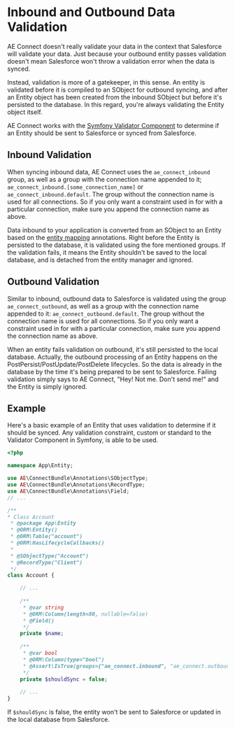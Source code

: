 # Inbound and Outbound Data Validation

AE Connect doesn't really validate your data in the context that Salesforce will validate your data. Just because
your outbound entity passes validation doesn't mean Salesforce won't throw a validation error when the data is synced.

Instead, validation is more of a gatekeeper, in this sense. An entity is validated before it is compiled to an SObject
for outbound syncing, and after an Entity object has been created from the inbound SObject but before it's persisted to
the database. In this regard, you're always validating the Entity object itself.

AE Connect works with the [Symfony Validator Component](https://symfony.com/doc/current/components/validator.html) to
determine if an Entity should be sent to Salesforce or synced from Salesforce.

## Inbound Validation

When syncing inbound data, AE Connect uses the `ae_connect_inbound` group, as well as a group with the connection
name appended to it; `ae_connect_inbound.[some_connection_name]` or `ae_connect_inbound.default`. The group without the
connection name is used for all connections. So if you only want a constraint used in for with a particular
connection, make sure you append the connection name as above.

Data inbound to your application is converted from an SObject to an Entity based on the [entity mapping](../config/entity_mapping.md)
annotations. Right before the Entity is persisted to the database, it is validated using the fore mentioned groups. If
the validation fails, it means the Entity shouldn't be saved to the local database, and is detached from the entity manager
and ignored.

## Outbound Validation

Similar to inbound, outbound data to Salesforce is validated using the group `ae_connect_outbound`, as well as a group with the
connection name appended to it: `ae_connect_outbound.default`. The group without the connection name is used for all
connections. So if you only want a constraint used in for with a particular connection, make sure you append the
connection name as above.

When an entity fails validation on outbound, it's still persisted to the local database. Actually, the outbound processing
of an Entity happens on the PostPersist/PostUpdate/PostDelete lifecycles. So the data is already in the database by the time
it's being prepared to be sent to Salesforce. Failing validation simply says to AE Connect, "Hey! Not me. Don't send me!"
and the Entity is simply ignored.

## Example

Here's a basic example of an Entity that uses validation to determine if it should be synced. Any validation constraint,
custom or standard to the Validator Component in Symfony, is able to be used.

```php
<?php

namespace App\Entity;

use AE\ConnectBundle\Annotations\SObjectType;
use AE\ConnectBundle\Annotations\RecordType;
use AE\ConnectBundle\Annotations\Field;
// ...

/**
* Class Account
 * @package App\Entity
 * @ORM\Entity()
 * @ORM\Table("account")
 * @ORM\HasLifecycleCallbacks()
 *          
 * @SObjectType("Account")
 * @RecordType("Client")
 */
class Account {

    // ...
    
    /**
     * @var string
     * @ORM\Column(length=80, nullable=false)
     * @Field()
     */
    private $name;
    
    /**
     * @var bool 
     * @ORM\Column(type="bool")
     * @Assert\IsTrue(groups={"ae_connect.inbound", "ae_connect.outbound"})
     */
    private $shouldSync = false;
    
    // ...
}

```

If `$shouldSync` is false, the entity won't be sent to Salesforce or updated in the local database from Salesforce.